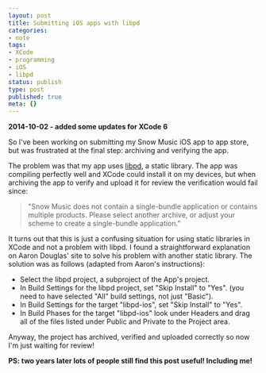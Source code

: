 ```yaml
---
layout: post
title: Submitting iOS apps with libpd
categories:
- note
tags:
- XCode
- programming
- iOS
- libpd
status: publish
type: post
published: true
meta: {}
---
```


**2014-10-02 - added some updates for XCode 6**

So I've been working on submitting my Snow Music iOS app to app store, but was frustrated at the final step: archiving and verifying the app.

The problem was that my app uses [libpd](http://libpd.cc), a static library. The app was compiling perfectly well and XCode could install it on my devices, but when archiving the app to verify and upload it for review the verification would fail since:

>"Snow Music does not contain a single-bundle application or contains multiple products. Please select another archive, or adjust your scheme to create a single-bundle application."

It turns out that this is just a confusing situation for using static libraries in XCode and not a problem with libpd. I found a straightforward explanation on Aaron Douglas' site to solve his problem with another static library. The solution was as follows (adapted from Aaron's instructions):

* Select the libpd project, a subproject of the App's project.
* In Build Settings for the libpd project, set "Skip Install" to "Yes". (you need to have selected "All" build settings, not just "Basic").
* In Build Settings for the target "libpd-ios", set "Skip Install" to "Yes".
* In Build Phases for the target "libpd-ios" look under Headers and drag all of the files listed under Public and Private to the Project area.

Anyway, the project has archived, verified and uploaded correctly so now I'm just waiting for review!

**PS: two years later lots of people still find this post useful! Including me!**
